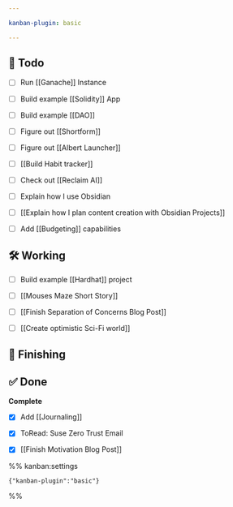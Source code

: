 ```yaml
---

kanban-plugin: basic

---
```


## 📝 Todo

- [ ] Run [[Ganache]] Instance
- [ ] Build example [[Solidity]] App
- [ ] Build example [[DAO]]
- [ ] Figure out [[Shortform]]
- [ ] Figure out [[Albert Launcher]]
- [ ] [[Build Habit tracker]]
- [ ] Check out [[Reclaim AI]]
- [ ] Explain how I use Obsidian
- [ ] [[Explain how I plan content creation with Obsidian Projects]]
- [ ] Add [[Budgeting]] capabilities


## 🛠️  Working

- [ ] Build example [[Hardhat]] project
- [ ] [[Mouses Maze Short Story]]
- [ ] [[Finish Separation of Concerns Blog Post]]
- [ ] [[Create optimistic Sci-Fi world]]


## 🧽 Finishing



## ✅ Done

**Complete**
- [x] Add [[Journaling]]
- [x] ToRead: Suse Zero Trust Email
- [x] [[Finish Motivation Blog Post]]




%% kanban:settings
```
{"kanban-plugin":"basic"}
```
%%